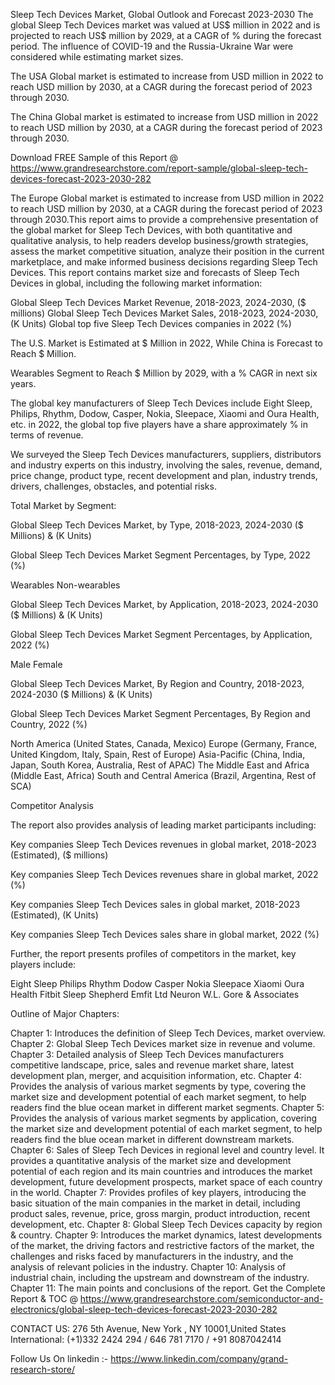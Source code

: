 Sleep Tech Devices Market, Global Outlook and Forecast 2023-2030
The global Sleep Tech Devices market was valued at US$ million in 2022 and is projected to reach US$ million by 2029, at a CAGR of % during the forecast period. The influence of COVID-19 and the Russia-Ukraine War were considered while estimating market sizes.

The USA Global market is estimated to increase from USD million in 2022 to reach USD million by 2030, at a CAGR during the forecast period of 2023 through 2030.

The China Global market is estimated to increase from USD million in 2022 to reach USD million by 2030, at a CAGR during the forecast period of 2023 through 2030.

Download FREE Sample of this Report @ https://www.grandresearchstore.com/report-sample/global-sleep-tech-devices-forecast-2023-2030-282

The Europe Global market is estimated to increase from USD million in 2022 to reach USD million by 2030, at a CAGR during the forecast period of 2023 through 2030.This report aims to provide a comprehensive presentation of the global market for Sleep Tech Devices, with both quantitative and qualitative analysis, to help readers develop business/growth strategies, assess the market competitive situation, analyze their position in the current marketplace, and make informed business decisions regarding Sleep Tech Devices. This report contains market size and forecasts of Sleep Tech Devices in global, including the following market information:

Global Sleep Tech Devices Market Revenue, 2018-2023, 2024-2030, ($ millions)
Global Sleep Tech Devices Market Sales, 2018-2023, 2024-2030, (K Units)
Global top five Sleep Tech Devices companies in 2022 (%)

The U.S. Market is Estimated at $ Million in 2022, While China is Forecast to Reach $ Million.

Wearables Segment to Reach $ Million by 2029, with a % CAGR in next six years.

The global key manufacturers of Sleep Tech Devices include Eight Sleep, Philips, Rhythm, Dodow, Casper, Nokia, Sleepace, Xiaomi and Oura Health, etc. in 2022, the global top five players have a share approximately % in terms of revenue.

We surveyed the Sleep Tech Devices manufacturers, suppliers, distributors and industry experts on this industry, involving the sales, revenue, demand, price change, product type, recent development and plan, industry trends, drivers, challenges, obstacles, and potential risks.

Total Market by Segment:

Global Sleep Tech Devices Market, by Type, 2018-2023, 2024-2030 ($ Millions) & (K Units)

Global Sleep Tech Devices Market Segment Percentages, by Type, 2022 (%)

Wearables
Non-wearables

Global Sleep Tech Devices Market, by Application, 2018-2023, 2024-2030 ($ Millions) & (K Units)

Global Sleep Tech Devices Market Segment Percentages, by Application, 2022 (%)

Male
Female

Global Sleep Tech Devices Market, By Region and Country, 2018-2023, 2024-2030 ($ Millions) & (K Units)

Global Sleep Tech Devices Market Segment Percentages, By Region and Country, 2022 (%)

North America (United States, Canada, Mexico)
Europe (Germany, France, United Kingdom, Italy, Spain, Rest of Europe)
Asia-Pacific (China, India, Japan, South Korea, Australia, Rest of APAC)
The Middle East and Africa (Middle East, Africa)
South and Central America (Brazil, Argentina, Rest of SCA)

Competitor Analysis

The report also provides analysis of leading market participants including:

Key companies Sleep Tech Devices revenues in global market, 2018-2023 (Estimated), ($ millions)

Key companies Sleep Tech Devices revenues share in global market, 2022 (%)

Key companies Sleep Tech Devices sales in global market, 2018-2023 (Estimated), (K Units)

Key companies Sleep Tech Devices sales share in global market, 2022 (%)

Further, the report presents profiles of competitors in the market, key players include:

Eight Sleep
Philips
Rhythm
Dodow
Casper
Nokia
Sleepace
Xiaomi
Oura Health
Fitbit
Sleep Shepherd
Emfit Ltd
Neuron
W.L. Gore & Associates

Outline of Major Chapters:

Chapter 1: Introduces the definition of Sleep Tech Devices, market overview.
Chapter 2: Global Sleep Tech Devices market size in revenue and volume.
Chapter 3: Detailed analysis of Sleep Tech Devices manufacturers competitive landscape, price, sales and revenue market share, latest development plan, merger, and acquisition information, etc.
Chapter 4: Provides the analysis of various market segments by type, covering the market size and development potential of each market segment, to help readers find the blue ocean market in different market segments.
Chapter 5: Provides the analysis of various market segments by application, covering the market size and development potential of each market segment, to help readers find the blue ocean market in different downstream markets.
Chapter 6: Sales of Sleep Tech Devices in regional level and country level. It provides a quantitative analysis of the market size and development potential of each region and its main countries and introduces the market development, future development prospects, market space of each country in the world.
Chapter 7: Provides profiles of key players, introducing the basic situation of the main companies in the market in detail, including product sales, revenue, price, gross margin, product introduction, recent development, etc.
Chapter 8: Global Sleep Tech Devices capacity by region & country.
Chapter 9: Introduces the market dynamics, latest developments of the market, the driving factors and restrictive factors of the market, the challenges and risks faced by manufacturers in the industry, and the analysis of relevant policies in the industry.
Chapter 10: Analysis of industrial chain, including the upstream and downstream of the industry.
Chapter 11: The main points and conclusions of the report.
Get the Complete Report & TOC @ https://www.grandresearchstore.com/semiconductor-and-electronics/global-sleep-tech-devices-forecast-2023-2030-282

CONTACT US:
276 5th Avenue, New York , NY 10001,United States
International: (+1)332 2424 294 / 646 781 7170 / +91 8087042414

Follow Us On linkedin :- https://www.linkedin.com/company/grand-research-store/
